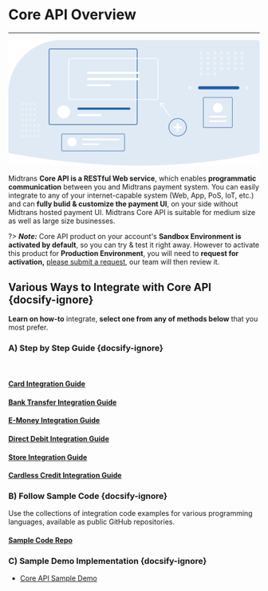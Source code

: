 # Core API Overview
<hr>
<!-- TODO: standardize linking accross Core API section -->

![Core API Overview](./../../asset/image/core-api-overview.svg)
<br>

Midtrans **Core API is a RESTful Web service**, which enables **programmatic communication** between you and Midtrans payment system. You can easily integrate to any of your internet-capable system (Web, App, PoS, IoT, etc.) and can **fully bulid & customize the payment UI**, on your side without Midtrans hosted payment UI. Midtrans Core API is suitable for medium size as well as large size businesses.

?> ***Note:*** Core API product on your account's **Sandbox Environment is activated by default**, so you can try & test it right away. However to activate this product for **Production Environment**, you will need to **request for activation,** [please submit a request](https://midtrans.com/contact-us/payment-method-and-service-addition-1/bagaimana-cara-mengaktifkan-layanan-core-api), our team will then review it. 

## Various Ways to Integrate with Core API {docsify-ignore}

**Learn on how-to** integrate, **select one from any of methods below** that you most prefer.

### A) Step by Step Guide {docsify-ignore}
<br>
<div class="my-card">

#### [Card Integration Guide](/en/core-api/credit-card.md)
</div>
<div class="my-card">

#### [Bank Transfer Integration Guide](/en/core-api/bank-transfer.md)
</div>
<div class="my-card">

#### [E-Money Integration Guide](/en/core-api/e-wallet.md)
</div>
<div class="my-card">

#### [Direct Debit Integration Guide](/en/core-api/direct-debit.md)
</div>
<div class="my-card">

#### [Store Integration Guide](/en/core-api/convenience-store.md)
</div>
<div class="my-card">

#### [Cardless Credit Integration Guide](/en/core-api/cardless-credit.md)
</div>

### B) Follow Sample Code {docsify-ignore}
Use the collections of integration code examples for various programming languages, available as public GitHub repositories.

<div class="my-card">

#### [Sample Code Repo](/en/technical-reference/library-plugin.md#sample-integration-code)
</div>

### C) Sample Demo Implementation {docsify-ignore}
- [Core API Sample Demo](https://bit.ly/MidSampleApp)
